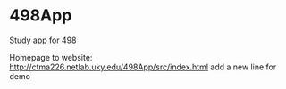 # 498App
Study app for 498

Homepage to website: http://ctma226.netlab.uky.edu/498App/src/index.html
add a new line for demo
